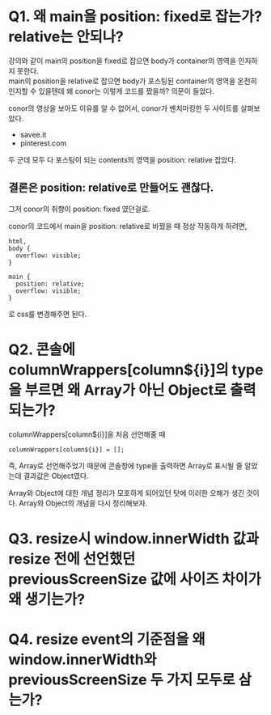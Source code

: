 # Q1. 왜 main을 position: fixed로 잡는가? relative는 안되나?

강의와 같이 main의 position을 fixed로 잡으면 body가 container의 영역을 인지하지 못한다.  
main의 position을 relative로 잡으면 body가 포스팅된 container의 영역을 온전히 인지할 수 있을텐데 왜 conor는 이렇게 코드를 짰을까? 의문이 들었다.

conor의 영상을 보아도 이유를 알 수 없어서, conor가 벤치마킹한 두 사이트를 살펴보았다.

- savee.it
- pinterest.com

두 군데 모두 다 포스팅이 되는 contents의 영역을 position: relative 잡았다.  




## 결론은 position: relative로 만들어도 괜찮다.
그저 conor의 취향이 position: fixed 였던걸로.

conor의 코드에서 main을 position: relative로 바꿨을 때 정상 작동하게 하려면,

```
html,
body {
  overflow: visible;
}

main {
  position: relative;
  overflow: visible;
}
```

로 css를 변경해주면 된다.  




# Q2. 콘솔에 columnWrappers[column${i}]의 type을 부르면 왜 Array가 아닌 Object로 출력되는가?

columnWrappers[column${i}]을 처음 선언해줄 때

    columnWrappers[column${i}] = [];

즉, Array로 선언해주었기 때문에 콘솔창에 type을 출력하면 Array로 표시될 줄 알았는데 결과값은 Object였다. 

Array와 Object에 대한 개념 정리가 모호하게 되어있던 탓에 이러한 오해가 생긴 것이다. Array와 Object의 개념을 다시 정리해보자.




# Q3. resize시 window.innerWidth 값과 resize 전에 선언했던 previousScreenSize 값에 사이즈 차이가 왜 생기는가?  




# Q4. resize event의 기준점을 왜 window.innerWidth와 previousScreenSize 두 가지 모두로 삼는가?  